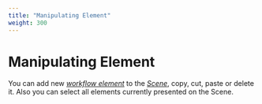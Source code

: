 ```yaml
---
title: "Manipulating Element"
weight: 300
---
```



# Manipulating Element

You can add new [_workflow element_](http://ugene.unipro.ru/documentation/wd_manual/introduction/schema_terms.html#term-element) to the [_Scene_](workflow-elements-and-connections.md#WorkflowElementsandConnections-scene), copy, cut, paste or delete it. Also you can select all elements currently presented on the Scene.
